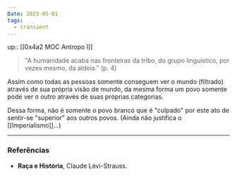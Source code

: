 ```yaml
---
Date: 2023-05-01
tags:
  - transient
---
```

up:: [[0x4a2 MOC Antropo I]]

> "A humanidade acaba nas fronteiras da tribo, do grupo linguístico, por vezes mesmo, da aldeia." (p. 4)

Assim como todas as pessoas somente conseguem ver o mundo (filtrado) através de sua própria visão de mundo, da mesma forma um povo somente pode ver o outro através de suas próprias categorias.

Dessa forma, não é somente o povo branco que é "culpado" por este ato de sentir-se "superior" aos outros povos. (Ainda não justifica o [[Imperialismo]]...)

---
### Referências
- **Raça e História**, Claude Lévi-Strauss.
